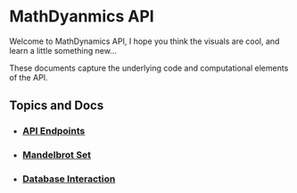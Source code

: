 # MathDyanmics API
Welcome to MathDynamics API, I hope you think the visuals are cool, and learn a little something new...

These documents capture the underlying code and computational elements of the API. 

## Topics and Docs
- ### [API Endpoints](endpoints.md)
- ### [Mandelbrot Set](mandelbrot.md)
- ### [Database Interaction](database.md)
